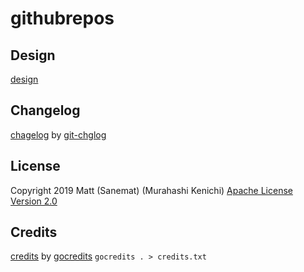 # githubrepos

## Design

[design](./design.md)

## Changelog

[chagelog](./changelog.md) by [git-chglog](https://github.com/git-chglog/git-chglog)

## License

Copyright 2019 Matt (Sanemat) (Murahashi Kenichi)
[Apache License Version 2.0](./license.txt)

## Credits

[credits](./credits.txt) by [gocredits](https://github.com/Songmu/gocredits/)
`gocredits . > credits.txt`
